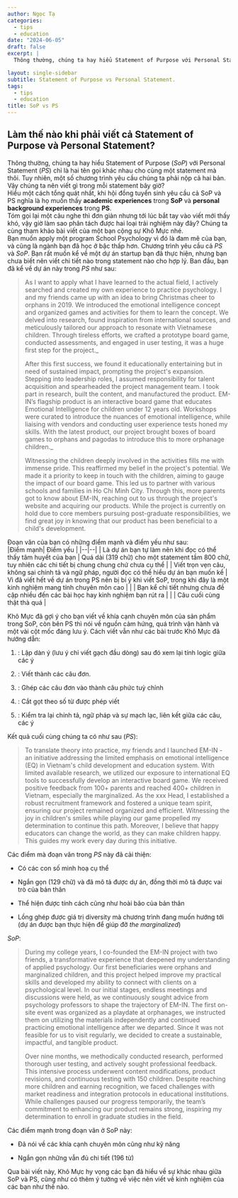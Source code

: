 ```yaml
---
author: Ngọc Tạ
categories:
  - tips
  - education
date: "2024-06-05"
draft: false 
excerpt: |
  Thông thường, chúng ta hay hiểu Statement of Purpose với Personal Statement chỉ là hai tên gọi khác nhau cho cùng một statement mà thôi. Tuy nhiên, một số chương trình yêu cầu chúng ta phải nộp cả hai bản. Vậy chúng ta nên viết gì trong mỗi statement bây giờ?

layout: single-sidebar
subtitle: Statement of Purpose vs Personal Statement.
tags:
  - tips
  - education
title: SoP vs PS
---
```


## Làm thế nào khi phải viết cả Statement of Purpose và Personal Statement?

Thông thường, chúng ta hay hiểu Statement of Purpose (*SoP*) với Personal Statement (*PS*) chỉ là hai tên gọi khác nhau cho cùng một statement mà thôi. Tuy nhiên, một số chương trình yêu cầu chúng ta phải nộp cả hai bản. Vậy chúng ta nên viết gì trong mỗi statement bây giờ?  
Hiểu một cách tổng quát nhất, khi hội đồng tuyển sinh yêu cầu cả SoP và PS nghĩa là họ muốn thấy  **academic experiences**  trong  **SoP** và  **personal background experiences**  trong **PS**.  
Tóm gọi lại một câu nghe thì đơn giản nhưng tới lúc bắt tay vào viết mới thấy khó, vậy giờ làm sao phân tách được hai loại trải nghiệm này đây? Chúng ta cùng tham khảo bài viết của một bạn cộng sự Khô Mực nhé.  
Bạn muốn apply một program School Psychology vì đó là đam mê của bạn, và cũng là ngành bạn đã học ở bậc thấp hơn. Chương trình yêu cầu cả *PS* và *SoP*. Bạn rất muốn kể về một dự án startup bạn đã thực hiện, nhưng bạn chưa biết nên viết chi tiết nào trong statement nào cho hợp lý. Ban đầu, bạn đã kể về dự án này trong *PS* như sau:  

> As I want to apply what I have learned to the actual field, I actively
> searched and created my own experience to practice psychology. I and
> my friends came up with an idea to bring Christmas cheer to orphans in
> 2019. We introduced the emotional intelligence concept and organized games and activities for them to learn the concept. We delved into
> research, found inspiration from international sources, and
> meticulously tailored our approach to resonate with Vietnamese
> children. Through tireless efforts, we crafted a prototype board game,
> conducted assessments, and engaged in user testing, it was a huge
> first step for the project._
> 
> After this first success, we found it educationally entertaining but
> in need of sustained impact, prompting the project's expansion.
> Stepping into leadership roles, I assumed responsibility for talent
> acquisition and spearheaded the project management team. I took part
> in research, built the content, and manufactured the product. EM-IN’s
> flagship product is an interactive board game that educates Emotional
> Intelligence for children under 12 years old. Workshops were curated
> to introduce the nuances of emotional intelligence, while liaising
> with vendors and conducting user experience tests honed my skills.
> With the latest product, our project brought boxes of board games to
> orphans and pagodas to introduce this to more orphanage children._
> 
> Witnessing the children deeply involved in the activities fills me
> with immense pride. This reaffirmed my belief in the project's
> potential. We made it a priority to keep in touch with the children,
> aiming to gauge the impact of our board game. This led us to partner
> with various schools and families in Ho Chi Minh City. Through this,
> more parents got to know about EM-IN, reaching out to us through the
> project's website and acquiring our products. While the project is
> currently on hold due to core members pursuing post-graduate
> responsibilities, we find great joy in knowing that our product has
> been beneficial to a child's development.

Đoạn văn của bạn có những điểm mạnh và điểm yếu như sau:  
|Điểm mạnh| Điểm yếu |
|--|--|
| Là dự án bạn tự làm nên khi đọc có thể thấy tâm huyết của bạn | Quá dài (319 chữ) cho một statement tầm 800 chữ, tuy nhiên các chi tiết bị chung chung chứ chưa cụ thể |
| Viết trọn vẹn câu, không sai chính tả và ngữ pháp, người đọc có thể hiểu dự án bạn muốn kể | Vì đã viết hết về dự án trong PS nên bị bí ý khi viết SoP, trong khi đây là một kinh nghiệm mang tính chuyên môn cao |
| | Bạn kể chi tiết nhưng chưa đề cập nhiều đến các bài học hay kinh nghiệm bạn rút ra |
| | Câu cuối cùng thật thà quá |

Khô Mực đã gợi ý cho bạn viết về khía cạnh chuyên môn của sản phẩm trong SoP, còn bên PS thì nói về nguồn cảm hứng, quá trình vận hành và một vài cột mốc đáng lưu ý. Cách viết vẫn như các bài trước Khô Mực đã hướng dẫn:

1. : Lập dàn ý (lưu ý chỉ viết gạch đầu dòng) sau đó xem lại tính logic giữa các ý

2. : Viết thành các câu đơn.

3. : Ghép các câu đơn vào thành câu phức tuỳ chỉnh

4. : Cắt gọt theo số từ được phép viết

5. : Kiểm tra lại chính tả, ngữ pháp và sự mạch lạc, liên kết giữa các câu, các ý  

Kết quả cuối cùng chúng ta có như sau (*PS*):  

> To translate theory into practice, my friends and I launched EM-IN - an initiative addressing the limited emphasis on emotional
> intelligence (EQ) in Vietnam's child development and education system.
> With limited available research, we utilized our exposure to
> international EQ tools to successfully develop an interactive board
> game. We received positive feedback from 100+ parents and reached 400+
> children in Vietnam, especially the marginalized. As the xxx Head, I
> established a robust recruitment framework and fostered a unique team
> spirit, ensuring our project remained organized and efficient.
> Witnessing the joy in children's smiles while playing our game
> propelled my determination to continue this path. Moreover, I believe
> that happy educators can change the world, as they can make children
> happy. This guides my work every day during this initiative.

Các điểm mà đoạn văn trong *PS* này đã cải thiện:

- Có các con số minh hoạ cụ thể

- Ngắn gọn (129 chữ) và đã mô tả được dự án, đồng thời mô tả được vai trò của bản thân

- Thể hiện được tính cách cũng như hoài bão của bản thân

- Lồng ghép được giá trị diversity mà chương trình đang muốn hướng tới (dự án được bạn thực hiện để giúp đỡ  _the marginalized_)

*SoP*:  

> During my college years, I co-founded the EM-IN project with two friends, a transformative experience that deepened my understanding of
> applied psychology. Our first beneficiaries were orphans and
> marginalized children, and this project helped improve my practical
> skills and developed my ability to connect with clients on a
> psychological level. In our initial stages, endless meetings and
> discussions were held, as we continuously sought advice from
> psychology professors to shape the trajectory of EM-IN. The first
> on-site event was organized as a playdate at orphanages, we instructed
> them on utilizing the materials independently and continued practicing
> emotional intelligence after we departed. Since it was not feasible
> for us to visit regularly, we decided to create a sustainable,
> impactful, and tangible product.
> 
> Over nine months, we methodically conducted research, performed thorough user testing, and actively sought professional feedback. This
> intensive process underwent content modifications, product revisions,
> and continuous testing with 150 children. Despite reaching more
> children and earning recognition, we faced challenges with market
> readiness and integration protocols in educational institutions. While
> challenges paused our progress temporarily, the team’s commitment to
> enhancing our product remains strong, inspiring my determination to
> enroll in graduate studies in the field.

Các điểm mạnh trong đoạn văn ở SoP này:

- Đã nói về các khía cạnh chuyên môn cũng như kỹ năng

- Ngắn gọn những vẫn đủ chi tiết (196 từ)

Qua bài viết này, Khô Mực hy vọng các bạn đã hiểu về sự khác nhau giữa SoP và PS, cũng như có thêm ý tưởng về việc nên viết về kinh nghiệm của các bạn như thế nào.
